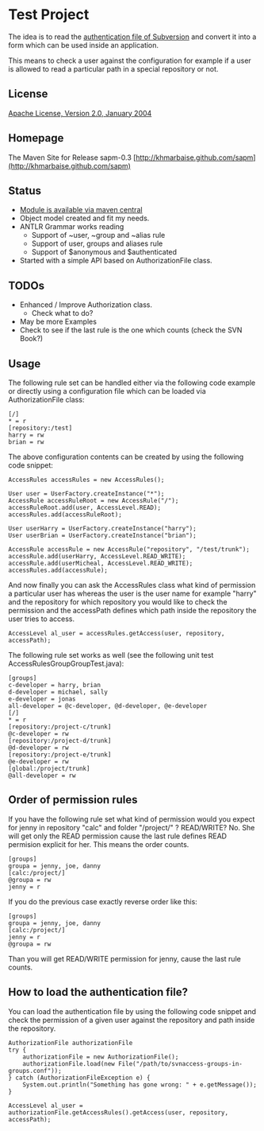 Test Project
============

The idea is to read the [authentication file of Subversion](http://svnbook.red-bean.com/en/1.7/svn-book.html#svn.serverconfig.pathbasedauthz)
and convert it into a form which can be used inside an application.

This means to check a user against the configuration for example if a user is
allowed to read a particular path in a special repository or not.

License
-------
[Apache License, Version 2.0, January 2004](http://www.apache.org/licenses/)

Homepage
--------

The Maven Site for Release sapm-0.3 [http://khmarbaise.github.com/sapm](http://khmarbaise.github.com/sapm)

Status
------
- [Module is available via maven central](http://repo1.maven.org/maven2/com/soebes/subversion/sapm/sapm/)
- Object model created and fit my needs.
- ANTLR Grammar works reading
  - Support of ~user, ~group and ~alias rule
  - Support of user, groups and aliases rule
  - Support of $anonymous and $authenticated
- Started with a simple API based on AuthorizationFile class.

TODOs
-----
- Enhanced / Improve Authorization class.
  - Check what to do?
- May be more Examples
- Check to see if the last rule is the one which counts (check the SVN Book?)

Usage
-----

The following rule set can be handled either via the following code example
or directly using a configuration file which can be loaded via AuthorizationFile class:

    [/]
    * = r
    [repository:/test]
    harry = rw
    brian = rw

The above configuration contents can be created by using the following code snippet:

    AccessRules accessRules = new AccessRules();

    User user = UserFactory.createInstance("*");
    AccessRule accessRuleRoot = new AccessRule("/");
    accessRuleRoot.add(user, AccessLevel.READ);
    accessRules.add(accessRuleRoot);

    User userHarry = UserFactory.createInstance("harry");
    User userBrian = UserFactory.createInstance("brian");

    AccessRule accessRule = new AccessRule("repository", "/test/trunk");
    accessRule.add(userHarry, AccessLevel.READ_WRITE);
    accessRule.add(userMicheal, AccessLevel.READ_WRITE);
    accessRules.add(accessRule);

And now finally you can ask the AccessRules class what kind of permission a particular user has whereas
the user is the user name for example "harry" and the repository for which repository you would like to
check the permission and the accessPath defines which path inside the repository the user tries to access.

    AccessLevel al_user = accessRules.getAccess(user, repository, accessPath);

The following rule set works as well (see the following unit test AccessRulesGroupGroupTest.java):

    [groups]
    c-developer = harry, brian
    d-developer = michael, sally
    e-developer = jonas
    all-developer = @c-developer, @d-developer, @e-developer
    [/]
    * = r
    [repository:/project-c/trunk]
    @c-developer = rw
    [repository:/project-d/trunk]
    @d-developer = rw
    [repository:/project-e/trunk]
    @e-developer = rw
    [global:/project/trunk]
    @all-developer = rw

Order of permission rules
-------------------------

If you have the following rule set what kind of permission would you expect
for jenny in repository "calc" and folder "/project/" ? READ/WRITE? No.
She will get only the READ permission cause the last rule defines
READ permision explicit for her. This means the order counts.

    [groups]
    groupa = jenny, joe, danny
    [calc:/project/]
    @groupa = rw
    jenny = r

If you do the previous case exactly reverse order like this:
    
    [groups]
    groupa = jenny, joe, danny
    [calc:/project/]
    jenny = r
    @groupa = rw

Than you will get READ/WRITE permission for jenny, cause the last
rule counts.


How to load the authentication file?
------------------------------------

You can load the authentication file by using the following code snippet and check the permission
of a given user against the repository and path inside the repository.


    AuthorizationFile authorizationFile
    try {
        authorizationFile = new AuthorizationFile();
        authorizationFile.load(new File("/path/to/svnaccess-groups-in-groups.conf"));
    } catch (AuthorizationFileException e) {
        System.out.println("Something has gone wrong: " + e.getMessage());
    }

    AccessLevel al_user = authorizationFile.getAccessRules().getAccess(user, repository, accessPath);

